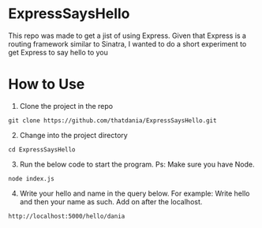 # ExpressSaysHello

This repo was made to get a jist of using Express. Given that Express is a routing framework similar to Sinatra, I wanted to do a short experiment to get Express to say hello to you

# How to Use

1. Clone the project in the repo

```
git clone https://github.com/thatdania/ExpressSaysHello.git
```
2. Change into the project directory
```
cd ExpressSaysHello
```
3. Run the below code to start the program. Ps: Make sure you have Node.
```
node index.js
```
4. Write your hello and name in the query below. For example:
Write hello and then your name as such. Add on after the localhost. 
```
http://localhost:5000/hello/dania
```
